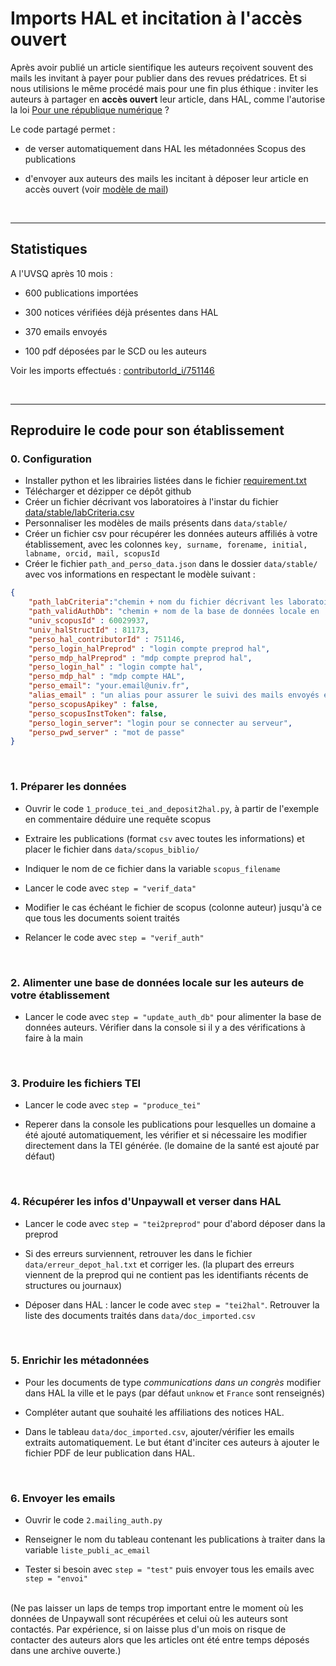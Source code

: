 # Imports HAL et incitation à l'accès ouvert


Après avoir publié un article sientifique les auteurs reçoivent souvent des mails les invitant à payer pour publier dans des revues prédatrices. Et si nous utilisions le même procédé mais pour une fin plus éthique : inviter les auteurs à partager en **accès ouvert** leur article, dans HAL, comme l'autorise la loi [Pour une république numérique](https://www.ouvrirlascience.fr/guide-application-loi-republique-numerique-article-30-ecrits-scientifiques-version-courte/) ?


Le code partagé permet : 

* de verser automatiquement dans HAL les métadonnées Scopus des publications

* d'envoyer aux auteurs des mails les incitant à déposer leur article en accès ouvert (voir [modèle de mail](./data/stable/message.txt))

<br />

***
## Statistiques

A l'UVSQ après 10 mois  : 

* 600 publications importées

* 300 notices vérifiées déjà présentes dans HAL

* 370 emails envoyés

* 100 pdf déposées par le SCD ou les auteurs

Voir les imports effectués : [contributorId_i/751146](https://hal.archives-ouvertes.fr/search/index/q/*/contributorId_i/751146)

<br />

***

## Reproduire le code pour son établissement

### 0. Configuration
- Installer python et les librairies listées dans le fichier [requirement.txt](./requirement.txt)
- Télécharger et dézipper ce dépôt github
- Créer un fichier décrivant vos laboratoires à l'instar du fichier [data/stable/labCriteria.csv](./data/stable/labCriteria.csv)
- Personnaliser les modèles de mails présents dans `data/stable/`
- Créer un fichier csv pour récupérer les données auteurs affiliés à votre établissement, avec les colonnes `key, surname, forename, initial, labname, orcid, mail, scopusId`
- Créer le fichier `path_and_perso_data.json` dans le dossier  `data/stable/` avec vos informations en respectant le modèle suivant : 

```json
{
	"path_labCriteria":"chemin + nom du fichier décrivant les laboratoires. voir ./data/stable/labCriteria.csv",
	"path_validAuthDb": "chemin + nom de la base de données locale en .csv sur les auteurs de votre établissement",
	"univ_scopusId" : 60029937,
	"univ_halStructId" : 81173,
	"perso_hal_contributorId" : 751146,
	"perso_login_halPreprod" : "login compte preprod hal",
	"perso_mdp_halPreprod" : "mdp compte preprod hal",
	"perso_login_hal" : "login compte hal",
	"perso_mdp_hal" : "mdp compte HAL",
	"perso_email": "your.email@univ.fr",
	"alias_email" : "un alias pour assurer le suivi des mails envoyés en équipe hal.bib@uvsq.fr",
	"perso_scopusApikey" : false,
	"perso_scopusInstToken": false,
	"perso_login_server": "login pour se connecter au serveur",
	"perso_pwd_server" : "mot de passe"
}

```

<br />

### 1. Préparer les données

- Ouvrir le code `1_produce_tei_and_deposit2hal.py`, à partir de l'exemple en commentaire déduire une requête scopus

- Extraire les publications (format `csv` avec toutes les informations) et placer le fichier dans `data/scopus_biblio/`

- Indiquer le nom de ce fichier dans la variable `scopus_filename`

- Lancer le code avec `step = "verif_data"`

- Modifier le cas échéant le fichier de scopus (colonne auteur) jusqu'à ce que tous les documents soient traités

- Relancer le code avec `step = "verif_auth"`

<br />

### 2. Alimenter une base de données locale sur les auteurs de votre établissement

- Lancer le code avec `step = "update_auth_db"` pour alimenter la base de données auteurs. Vérifier dans la console si il y a des vérifications à faire à la main

<br />

### 3. Produire les fichiers TEI

- Lancer le code avec `step = "produce_tei"`

- Reperer dans la console les publications pour lesquelles un domaine a été ajouté automatiquement, les vérifier et si nécessaire les modifier directement dans la TEI générée. (le domaine de la santé est ajouté par défaut)

<br />

### 4. Récupérer les infos d'Unpaywall et verser dans HAL

- Lancer le code avec `step = "tei2preprod"` pour d'abord déposer dans la preprod

- Si des erreurs surviennent, retrouver les dans le fichier `data/erreur_depot_hal.txt` et corriger les. (la plupart des erreurs viennent de la preprod qui ne contient pas les identifiants récents de structures ou journaux)

- Déposer dans HAL : lancer le code avec `step = "tei2hal"`. Retrouver la liste des documents traités dans `data/doc_imported.csv`

<br />

### 5. Enrichir les métadonnées

- Pour les documents de type _communications dans un congrès_ modifier dans HAL la ville et le pays (par défaut `unknow` et `France` sont renseignés)

- Compléter autant que souhaité les affiliations des notices HAL.

- Dans le tableau `data/doc_imported.csv`, ajouter/vérifier les emails extraits automatiquement. Le but étant d'inciter ces auteurs à ajouter le fichier PDF de leur publication dans HAL.


<br />

### 6. Envoyer les emails

- Ouvrir le code  `2.mailing_auth.py`

- Renseigner le nom du tableau contenant les publications à traiter dans la variable `liste_publi_ac_email` 

- Tester si besoin avec `step = "test"` puis envoyer tous les emails avec `step = "envoi"`

<br />
(Ne pas laisser un laps de temps trop important entre le moment où les données de Unpaywall sont récupérées et celui où les auteurs sont contactés. Par expérience, si on laisse plus d'un mois on risque de contacter des auteurs alors que les articles ont été entre temps déposés dans une archive ouverte.)
